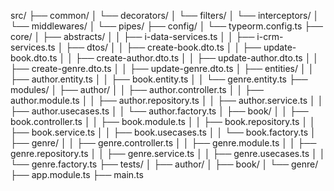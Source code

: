 src/
├── common/
│   └── decorators/
│   └── filters/
│   └── interceptors/
│   └── middlewares/
│   └── pipes/
├── config/
│   └── typeorm.config.ts
├── core/
│   ├── abstracts/
│   │   ├── i-data-services.ts
│   │   ├── i-crm-services.ts
│   ├── dtos/
│   │   ├── create-book.dto.ts
│   │   ├── update-book.dto.ts
│   │   ├── create-author.dto.ts
│   │   ├── update-author.dto.ts
│   │   ├── create-genre.dto.ts
│   │   ├── update-genre.dto.ts
│   ├── entities/
│   │   ├── author.entity.ts
│   │   ├── book.entity.ts
│   │   └── genre.entity.ts
├── modules/
│   ├── author/
│   │   ├── author.controller.ts
│   │   ├── author.module.ts
│   │   ├── author.repository.ts
│   │   ├── author.service.ts
│   │   ├── author.usecases.ts
│   │   └── author.factory.ts
│   ├── book/
│   │   ├── book.controller.ts
│   │   ├── book.module.ts
│   │   ├── book.repository.ts
│   │   ├── book.service.ts
│   │   ├── book.usecases.ts
│   │   └── book.factory.ts
│   ├── genre/
│   │   ├── genre.controller.ts
│   │   ├── genre.module.ts
│   │   ├── genre.repository.ts
│   │   ├── genre.service.ts
│   │   ├── genre.usecases.ts
│   │   └── genre.factory.ts
├── tests/
│   ├── author/
│   ├── book/
│   └── genre/
├── app.module.ts
├── main.ts